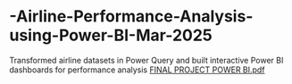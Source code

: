 # -Airline-Performance-Analysis-using-Power-BI-Mar-2025
 Transformed airline datasets in Power Query and built  interactive Power BI dashboards for performance analysis
[FINAL PROJECT POWER BI.pdf](https://github.com/user-attachments/files/22424637/FINAL.PROJECT.POWER.BI.pdf)
